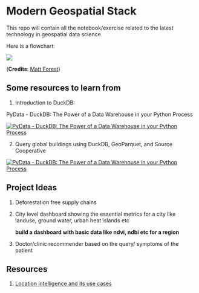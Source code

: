 # Modern Geospatial Stack

This repo will contain all the notebook/exercise related to the latest technology in geospatial data science

Here is a flowchart:

![](https://media.licdn.com/dms/image/D4E22AQE1Pqz5dVMVKw/feedshare-shrink_1280/0/1696364106973?e=1716422400&v=beta&t=qcHPLZ24echO9ZLevMRuV71GTn8EzBI49Nbgatj4-E4)

(**Credits**: [Matt Forest](https://www.linkedin.com/in/mbforr/))

## Some resources to learn from 
1. Introduction to DuckDB:

  PyData - DuckDB: The Power of a Data Warehouse in your Python Process

 [![PyData - DuckDB: The Power of a Data Warehouse in your Python Process](https://img.youtube.com/vi/q_SKaOeRiOI/0.jpg)](https://www.youtube.com/watch?v=q_SKaOeRiOI)

2. Query global buildings using DuckDB, GeoParquet, and Source Cooperative
   
  [![PyData - DuckDB: The Power of a Data Warehouse in your Python Process](https://img.youtube.com/vi/gDvDo0oNtmw/0.jpg)](https://www.youtube.com/watch?v=gDvDo0oNtmw)


## Project Ideas
1. Deforestation free supply chains
2. City level dashboard showing the essential metrics for a city like landuse, ground water, urban heat islands etc

   **build a dashboard with basic data like ndvi, ndbi etc for a region**

3. Doctor/clinic recommender based on the query/ symptoms of the patient

## Resources
1. [Location intelligence and its use cases](https://www.safegraph.com/guides/location-intelligence)